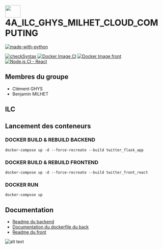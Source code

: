 #  <img src="https://github.com/benjamin-milhet/4A_ILC_GHYS_MILHET_CLOUD_COMPUTING/blob/main/images/logo-redbird.png" height="40" width="50" /> 4A_ILC_GHYS_MILHET_CLOUD_COMPUTING

[![made-with-python](https://img.shields.io/badge/Made%20with-Python-1f425f.svg)](https://www.python.org/)

[![checkSyntax](https://github.com/benjamin-milhet/4A_ILC_GHYS_MILHET_CLOUD_COMPUTING/actions/workflows/CheckSyntax.yml/badge.svg)](https://github.com/benjamin-milhet/4A_ILC_GHYS_MILHET_CLOUD_COMPUTING/actions/workflows/CheckSyntax.yml)
[![Docker Image CI](https://github.com/benjamin-milhet/4A_ILC_GHYS_MILHET_CLOUD_COMPUTING/actions/workflows/docker-image.yml/badge.svg)](https://github.com/benjamin-milhet/4A_ILC_GHYS_MILHET_CLOUD_COMPUTING/actions/workflows/docker-image.yml)
[![Docker Image front](https://github.com/benjamin-milhet/4A_ILC_GHYS_MILHET_CLOUD_COMPUTING/actions/workflows/docker-image-front.yml/badge.svg)](https://github.com/benjamin-milhet/4A_ILC_GHYS_MILHET_CLOUD_COMPUTING/actions/workflows/docker-image-front.yml)
[![Node.js CI - React](https://github.com/benjamin-milhet/4A_ILC_GHYS_MILHET_CLOUD_COMPUTING/actions/workflows/node.js.yml/badge.svg)](https://github.com/benjamin-milhet/4A_ILC_GHYS_MILHET_CLOUD_COMPUTING/actions/workflows/node.js.yml)


## Membres du groupe
 - Clément GHYS
 - Benjamin MILHET
 
## ILC

## Lancement des conteneurs

### DOCKER BUILD & REBUILD BACKEND
```
docker-compose up -d --force-recreate --build twitter_flask_app
```

### DOCKER BUILD & REBUILD FRONTEND
```
docker-compose up -d --force-recreate --build twitter_front_react
```

### DOCKER RUN
```
docker-compose up
```

## Documentation

 - [Readme du backend](https://github.com/benjamin-milhet/4A_ILC_GHYS_MILHET_CLOUD_COMPUTING/blob/main/back/README.md)
 - [Documentation du dockerfile du back](https://github.com/benjamin-milhet/4A_ILC_GHYS_MILHET_CLOUD_COMPUTING/blob/main/back/Readme-Dockerfile.md)
 - [Readme du front](https://github.com/benjamin-milhet/4A_ILC_GHYS_MILHET_CLOUD_COMPUTING/blob/main/front/README.md)




![alt text](https://github.com/benjamin-milhet/4A_ILC_GHYS_MILHET_CLOUD_COMPUTING/blob/main/images/meme.jpg?raw=true)
